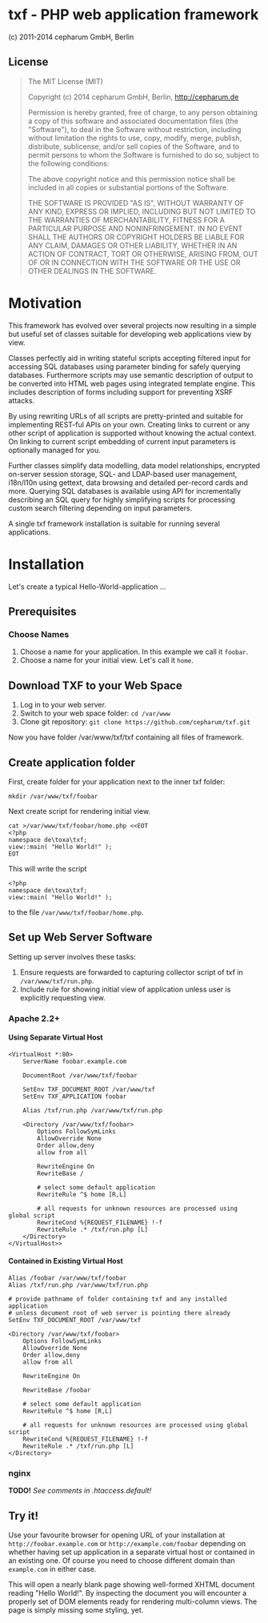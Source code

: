 txf - PHP web application framework
===================================

(c) 2011-2014 cepharum GmbH, Berlin


## License

> The MIT License (MIT)
>
> Copyright (c) 2014 cepharum GmbH, Berlin, http://cepharum.de
>
> Permission is hereby granted, free of charge, to any person obtaining a copy
> of this software and associated documentation files (the "Software"), to deal
> in the Software without restriction, including without limitation the rights
> to use, copy, modify, merge, publish, distribute, sublicense, and/or sell
> copies of the Software, and to permit persons to whom the Software is
> furnished to do so, subject to the following conditions:
>
> The above copyright notice and this permission notice shall be included in
> all copies or substantial portions of the Software.
>
> THE SOFTWARE IS PROVIDED "AS IS", WITHOUT WARRANTY OF ANY KIND, EXPRESS OR
> IMPLIED, INCLUDING BUT NOT LIMITED TO THE WARRANTIES OF MERCHANTABILITY,
> FITNESS FOR A PARTICULAR PURPOSE AND NONINFRINGEMENT. IN NO EVENT SHALL THE
> AUTHORS OR COPYRIGHT HOLDERS BE LIABLE FOR ANY CLAIM, DAMAGES OR OTHER
> LIABILITY, WHETHER IN AN ACTION OF CONTRACT, TORT OR OTHERWISE, ARISING FROM,
> OUT OF OR IN CONNECTION WITH THE SOFTWARE OR THE USE OR OTHER DEALINGS IN
> THE SOFTWARE.


# Motivation

This framework has evolved over several projects now resulting in a simple but
useful set of classes suitable for developing web applications view by view. 

Classes perfectly aid in writing stateful scripts accepting filtered input for
accessing SQL databases using parameter binding for safely querying databases.
Furthermore scripts may use semantic description of output to be converted into
HTML web pages using integrated template engine. This includes description of
forms including support for preventing XSRF attacks.

By using rewriting URLs of all scripts are pretty-printed and suitable for 
implementing REST-ful APIs on your own. Creating links to current or any other
script of application is supported without knowing the actual context. On linking
to current script embedding of current input parameters is optionally managed 
for you.

Further classes simplify data modelling, data model relationships, encrypted 
on-server session storage, SQL- and LDAP-based user management, i18n/l10n using
gettext, data browsing and detailed per-record cards and more. Querying SQL
databases is available using API for incrementally describing an SQL query for
highly simplifying scripts for processing custom search filtering depending on
input parameters.

A single txf framework installation is suitable for running several applications.

# Installation

Let's create a typical Hello-World-application ...

## Prerequisites

### Choose Names

1. Choose a name for your application. In this example we call it `foobar`.
2. Choose a name for your initial view. Let's call it `home`.

## Download TXF to your Web Space

1. Log in to your web server.
2. Switch to your web space folder: `cd /var/www`
3. Clone git repository: `git clone https://github.com/cepharum/txf.git`

Now you have folder /var/www/txf/txf containing all files of framework.

## Create application folder

First, create folder for your application next to the inner txf folder: 

    mkdir /var/www/txf/foobar

Next create script for rendering initial view.

    cat >/var/www/txf/foobar/home.php <<EOT
    <?php
    namespace de\toxa\txf;
    view::main( "Hello World!" );
    EOT

This will write the script 

    <?php
    namespace de\toxa\txf;
    view::main( "Hello World!" );

to the file `/var/www/txf/foobar/home.php`.

## Set up Web Server Software

Setting up server involves these tasks:

1. Ensure requests are forwarded to capturing collector script of txf in `/var/www/txf/run.php`.
2. Include rule for showing initial view of application unless user is explicitly requesting view.

### Apache 2.2+

#### Using Separate Virtual Host

    <VirtualHost *:80>
        ServerName foobar.example.com
    
        DocumentRoot /var/www/txf/foobar

        SetEnv TXF_DOCUMENT_ROOT /var/www/txf
        SetEnv TXF_APPLICATION foobar
    
        Alias /txf/run.php /var/www/txf/run.php
    
        <Directory /var/www/txf/foobar>
            Options FollowSymLinks
            AllowOverride None
            Order allow,deny
            allow from all
    
            RewriteEngine On
            RewriteBase /
    
            # select some default application
            RewriteRule ^$ home [R,L]
    
            # all requests for unknown resources are processed using global script
            RewriteCond %{REQUEST_FILENAME} !-f
            RewriteRule .* /txf/run.php [L]
        </Directory>
    </VirtualHost>>

#### Contained in Existing Virtual Host

    Alias /foobar /var/www/txf/foobar
    Alias /txf/run.php /var/www/txf/run.php

    # provide pathname of folder containing txf and any installed application 
    # unless document root of web server is pointing there already
    SetEnv TXF_DOCUMENT_ROOT /var/www/txf
    
    <Directory /var/www/txf/foobar>
        Options FollowSymLinks
        AllowOverride None
        Order allow,deny
        allow from all

        RewriteEngine On

        RewriteBase /foobar

        # select some default application
        RewriteRule ^$ home [R,L]

        # all requests for unknown resources are processed using global script
        RewriteCond %{REQUEST_FILENAME} !-f
        RewriteRule .* /txf/run.php [L]
    </Directory>

### nginx

**TODO!** _See comments in .htaccess.default!_

## Try it!

Use your favourite browser for opening URL of your installation at 
`http://foobar.example.com` or `http://example.com/foobar` depending on whether
having set up application in a separate virtual host or contained in an existing
one. Of course you need to choose different domain than `example.com` in either
case.

This will open a nearly blank page showing well-formed XHTML document reading 
"Hello World!". By inspecting the document you will encounter a properly set of
DOM elements ready for rendering multi-column views. The page is simply missing
some styling, yet.
